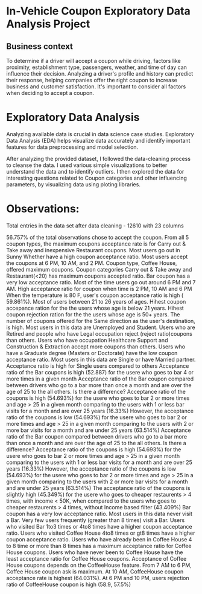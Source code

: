 #  In-Vehicle Coupon Exploratory Data Analysis Project
## Business context
To determine if a driver will accept a coupon while driving, factors like proximity, establishment type, passengers, weather, and time of day can influence their decision. Analyzing a driver's profile and history can predict their response, helping companies offer the right coupon to increase business and customer satisfaction. It's important to consider all factors when deciding to accept a coupon.

# Exploratory Data Analysis
Analyzing available data is crucial in data science case studies. Exploratory Data Analysis (EDA) helps visualize data accurately and identify important features for data preprocessing and model selection.

After analyzing the provided dataset, I followed the data-cleaning process to cleanse the data. I used various simple visualizations to better understand the data and to identify outliers. I then explored the data for interesting questions related to Coupon categories and other influencing parameters, by visualizing data using ploting libraries.

# Observations:

Total entries in the data set after data cleaning - 12610 with 23 columns

56.757% of the total observations chose to accept the coupon.
From all 5 coupon types, the maximum coupons acceptance rate is for Carry out & Take away and inexpensive Restaurant coupons.
Most users go out in Sunny Whether have a high coupon acceptance ratio.
Most users accept the coupons at 6 PM, 10 AM, and 2 PM.
Coupon type, Coffee House, offered maximum coupons.
Coupon categories Carry out & Take away and Restaurant(<20) has maximum coupons accepted ratio.
Bar coupon has a very low acceptance ratio.
Most of the time users go out around 6 PM and 7 AM.
High acceptance ratio for coupon when time is 2 PM, 10 AM and 6 PM
When the temperature is 80 F, user's coupon acceptance ratio is high ( 59.861%).
Most of users between 21 to 26 years of ages.
Hihest coupon accepance ration for the the users whose age is below 21 years.
Hihest coupon rejection ration for the the users whose age is 50+ years.
The number of coupons offered for the Same direction as the user's destination, is high.
Most users in this data are Unemployed and Student.
Users who are Retired and people who have Legal occupation reject (reject ratio)coupons than others.
Users who have occupation Healthcare Support and Construction & Extraction accept more coupons than others.
Users who have a Graduate degree (Masters or Doctorate) have the low coupon acceptance ratio.
Most users in this data are Single or have Married partner.
Acceptance ratio is high for Single users compared to others
Acceptance ratio of the Bar coupons is high (52.887) for the usere who goes to bar 4 or more times in a given month
Acceptance ratio of the Bar coupon compared between drivers who go to a bar more than once a month and are over the age of 25 to the all others. Is there a difference?
	Acceptance ratio of the coupons is high (54.693%) for the usere who goes to bar 2 or more times and age > 25 in a given month comparing to the users with 1 or 	less bar visits for a month and are over 25 years (16.33%)
	However, the acceptance ratio of the coupons is low (54.693%) for the usere who goes to bar 2 or more times and age > 25 in a given month comparing to the 	users with 2 or more bar visits for a month and are under 25 years (63.514%)
Acceptance ratio of the Bar coupon compared between drivers who go to a bar more than once a month and are over the age of 25 to the all others. Is there a difference?
	Acceptance ratio of the coupons is high (54.693%) for the usere who goes to bar 2 or more times and age > 25 in a given month comparing to the users with 1 or 	less bar visits for a month and are over 25 years (16.33%)
	However, the acceptance ratio of the coupons is low (54.693%) for the usere who goes to bar 2 or more times and age > 25 in a given month comparing to the 	users with 2 or more bar visits for a month and are under 25 years (63.514%)
The acceptance ratio of the coupons is slightly high (45.349%) for the usere who goes to cheaper restaurents > 4 times, with income < 50K, when compared to the users who goes to cheaper restaurents > 4 times, without Income based filter (43.409%)
Bar coupon has a very low acceptance ratio.
Most users in this data never visit a Bar.
Very few users frequently (greater than 8 times) visit a Bar.
Users who visited Bar 1to3 times or 4to8 times have a higher coupon acceptance ratio.
Users who visited Coffee House 4to8 times or gt8 times have a higher coupon acceptance ratio.
Users who have already been in Coffee House 4 to 8 time or more than 8 times has a maximum acceptance ratio for Coffee House coupons.
Users who have never been to Coffee House have the least acceptance ratio for Coffee House coupons.
Acceptance of Coffee House coupons depends on the CoffeeHouse feature.
From 7 AM to 6 PM, Coffee House coupon ask is maximum.
At 10 AM, CoffeeHouse coupon acceptance rate is highest (64.031%).
At 6 PM and 10 PM, users rejection ratio of CoffeeHouse coupon is high (58.9, 57.5%)
